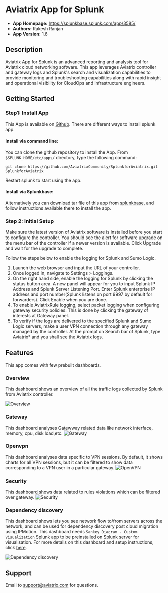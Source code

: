 # Aviatrix App for Splunk
* **App Homepage:** https://splunkbase.splunk.com/app/3585/
* **Authors:** Rakesh Ranjan
* **App Version:** 1.6

## Description
Aviatrix App for Splunk is an advanced reporting and analysis tool for Aviatrix cloud networking software. This app leverages Aviatrix controller and gateway logs and Splunk's search and visualization capabilities to provide monitoring and troubleshooting capabilities along with rapid insight and operational visibility for CloudOps and infrastructure engineers.

## Getting Started

### Step1: Install App

This App is available on [Github](https://github.com/AviatrixSystems/SplunkforAviatrix). There are different ways to install splunk app.
#### Install via command line:
You can clone the github repository to install the App.
From ``$SPLUNK_HOME/etc/apps/`` directory, type the following command:

    git clone https://github.com/AviatrixCommunity/SplunkforAviatrix.git SplunkforAviatrix
Restart splunk to start using the app.

#### Install via Splunkbase:
Alternatively you can download tar file of this app from [splunkbase](https://splunkbase.splunk.com/app/3585/), and follow instructions available there to install the app.


### Step 2: Initial Setup
Make sure the latest version of Aviatrix software is installed before you start to configure the controller. You
should see the alert for software upgrade on the menu bar of the controller if a newer version is available.
Click Upgrade and wait for the upgrade to complete.

Follow the steps below to enable the logging for Splunk and Sumo Logic.

1. Launch the web browser and input the URL of your controller.
2. Once logged in, navigate to Settings > Loggings.
3. On the right hand side, enable the logging for Splunk by clicking the status button area. A new panel will appear for you to input Splunk IP Address and Splunk Server Listening Port. Enter Splunk enterprise IP address and port number(Splunk listens on port 9997 by default for forwarders). Click Enable when you are done.
4. To enable AviatrixRule logging, select packet logging when configuring gateway security policies. This is done by clicking the gateway of interests at Gateway panel.
5. To verify if the logs are delivered to the specified Splunk and Sumo Logic servers, make a user VPN connection through any gateway managed by the controller. At the prompt on Search bar of Splunk, type Aviatrix* and you shall see the Aviatrix logs.

## Features
This app comes with few prebuilt dashboards.

### Overview

This dashboard shows an overview of all the traffic logs collected by Splunk from Aviatrix controller.

![Overview](sample/splunk_overview.png)

### Gateway

This dashboard analyses Gatewway related data like network interface, memory, cpu, disk load,etc.
![Gateway](sample/splunk_gateway.png)

### Openvpn

This dashboard analyses data specific to VPN sessions. By default, it shows charts for all VPN sessions, but it can be filtered to show data corresponding to a VPN user in a particular gateway.
![OpenVPN](sample/splunk_openvpn.png)

### Security

This dashboard shows data related to rules violations which can be filtered over gateway.
![Security](sample/splunk_security.png)

### Dependency discovery

This dashboard shows lets you see network flow to/from servers across the network, and can be used for dependency discovery post cloud migration using IPMotion. This dashboard needs ``Sankey Diagram - Custom Visualization`` Splunk app to be preinstalled on Splunk server for visualisation. For more details on this dashboard and setup instructions, click [here](http://docs.aviatrix.com/HowTos/ipmotion_dependency_discovery.html).

![Dependency discovery](sample/splunk_dependency_discovery.png)

## Support
Email to support@aviatrix.com for questions. 
